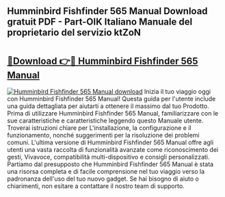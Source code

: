 ## Humminbird Fishfinder 565 Manual Download gratuit PDF - Part-OIK Italiano Manuale del proprietario del servizio ktZoN

# <h2><a href="http://dfea8n1.blite.top/?on=Humminbird+Fishfinder+565+Manual">🔗Download 👉🔴 Humminbird Fishfinder 565 Manual</a></h2>

[![Humminbird Fishfinder 565 Manual download](https://i.imgur.com/lujVjoI.png)](http://dfea8n1.blite.top/?on=Humminbird+Fishfinder+565+Manual)
Inizia il tuo viaggio oggi con Humminbird Fishfinder 565 Manual! Questa guida per l'utente include una guida dettagliata per aiutarti a ottenere il massimo dal tuo Prodotto. Prima di utilizzare Humminbird Fishfinder 565 Manual, familiarizzare con le sue caratteristiche e caratteristiche leggendo questo Manuale utente. Troverai istruzioni chiare per L'installazione, la configurazione e il funzionamento, nonché suggerimenti per la risoluzione dei problemi comuni. L'ultima versione di Humminbird Fishfinder 565 Manual offre agli utenti una vasta raccolta di funzionalità avanzate come riconoscimento dei gesti, Vivavoce, compatibilità multi-dispositivo e consigli personalizzati. Partiamo dal presupposto che Humminbird Fishfinder 565 Manual è stata una risorsa completa e di facile comprensione nel tuo viaggio verso la padronanza dell'uso del tuo nuovo gadget. Se hai bisogno di aiuto o chiarimenti, non esitare a contattare il nostro team di supporto.
